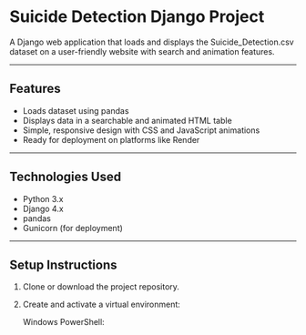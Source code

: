 # Suicide Detection Django Project

A Django web application that loads and displays the Suicide_Detection.csv dataset on a user-friendly website with search and animation features.

---

## Features

- Loads dataset using pandas
- Displays data in a searchable and animated HTML table
- Simple, responsive design with CSS and JavaScript animations
- Ready for deployment on platforms like Render

---

## Technologies Used

- Python 3.x
- Django 4.x
- pandas
- Gunicorn (for deployment)

---

## Setup Instructions

1. Clone or download the project repository.

2. Create and activate a virtual environment:

   Windows PowerShell:

